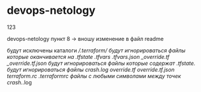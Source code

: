 # devops-netology
123

devops-netology пункт 8 -> вношу изменение в файл readme

будут исключены каталоги */.terraform/
будут игнорироваться файлы которые оканчивается на .tfstate .tfvars .tfvars.json _override.tf _override.tf.json
будут игнорироваться файлы которые содержат .tfstate.
будут игнорироваться файлы crash.log override.tf override.tf.json terraform.rc .terraformrc
файлы с любыми символами между точек crash.*.log
